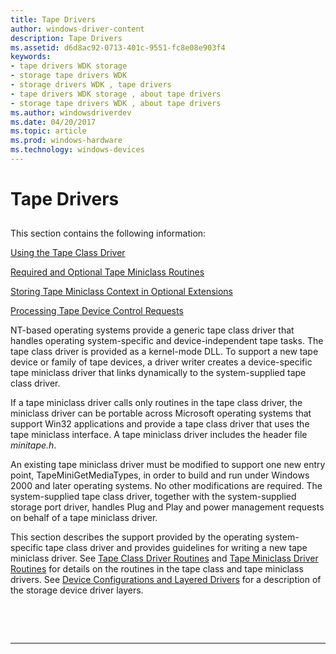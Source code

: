 ```yaml
---
title: Tape Drivers
author: windows-driver-content
description: Tape Drivers
ms.assetid: d6d8ac92-0713-401c-9551-fc8e08e903f4
keywords:
- tape drivers WDK storage
- storage tape drivers WDK
- storage drivers WDK , tape drivers
- tape drivers WDK storage , about tape drivers
- storage tape drivers WDK , about tape drivers
ms.author: windowsdriverdev
ms.date: 04/20/2017
ms.topic: article
ms.prod: windows-hardware
ms.technology: windows-devices
---
```


# Tape Drivers


## <span id="ddk_tape_drivers_kg"></span><span id="DDK_TAPE_DRIVERS_KG"></span>


This section contains the following information:

[Using the Tape Class Driver](using-the-tape-class-driver.md)

[Required and Optional Tape Miniclass Routines](required-and-optional-tape-miniclass-routines.md)

[Storing Tape Miniclass Context in Optional Extensions](storing-tape-miniclass-context-in-optional-extensions.md)

[Processing Tape Device Control Requests](processing-tape-device-control-requests.md)

NT-based operating systems provide a generic tape class driver that handles operating system-specific and device-independent tape tasks. The tape class driver is provided as a kernel-mode DLL. To support a new tape device or family of tape devices, a driver writer creates a device-specific tape miniclass driver that links dynamically to the system-supplied tape class driver.

If a tape miniclass driver calls only routines in the tape class driver, the miniclass driver can be portable across Microsoft operating systems that support Win32 applications and provide a tape class driver that uses the tape miniclass interface. A tape miniclass driver includes the header file *minitape.h*.

An existing tape miniclass driver must be modified to support one new entry point, TapeMiniGetMediaTypes, in order to build and run under Windows 2000 and later operating systems. No other modifications are required. The system-supplied tape class driver, together with the system-supplied storage port driver, handles Plug and Play and power management requests on behalf of a tape miniclass driver.

This section describes the support provided by the operating system-specific tape class driver and provides guidelines for writing a new tape miniclass driver. See [Tape Class Driver Routines](https://msdn.microsoft.com/library/windows/hardware/ff567959) and [Tape Miniclass Driver Routines](https://msdn.microsoft.com/library/windows/hardware/ff567970) for details on the routines in the tape class and tape miniclass drivers. See [Device Configurations and Layered Drivers](https://msdn.microsoft.com/library/windows/hardware/ff543100) for a description of the storage device driver layers.

 

 


--------------------


